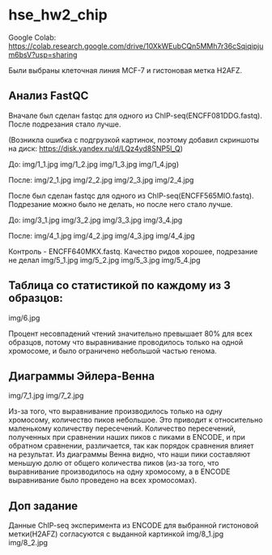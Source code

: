 # hse_hw2_chip

Google Colab:
https://colab.research.google.com/drive/10XkWEubCQn5MMh7r36cSqiqipjum6bsV?usp=sharing

Были выбраны клеточная линия MCF-7 и гистоновая метка H2AFZ.

## Анализ FastQC

Вначале был сделан fastqc для одного из ChIP-seq(ENCFF081DDG.fastq).
После подрезания стало лучше.

(Возникла ошибка с подгрузкой картинок, поэтому добавил скриншоты на диск: https://disk.yandex.ru/d/LQz4yd8SNP5l_Q)

До:
img/1_1.jpg
img/1_2.jpg
img/1_3.jpg
img/1_4.jpg)

После:
img/2_1.jpg
img/2_2.jpg
img/2_3.jpg
img/2_4.jpg

После был сделан fastqc для одного из ChIP-seq(ENCFF565MIO.fastq).
Подрезание можно было не делать, но после него стало лучше.

До:
img/3_1.jpg
img/3_2.jpg
img/3_3.jpg
img/3_4.jpg

После:
img/4_1.jpg
img/4_2.jpg
img/4_3.jpg
img/4_4.jpg


Контроль - ENCFF640MKX.fastq. Качество ридов хорошее, подрезание не делал
img/5_1.jpg
img/5_2.jpg
img/5_3.jpg
img/5_4.jpg

## Таблица со статистикой по каждому из 3 образцов:
img/6.jpg

Процент несовпадений чтений значительно превышает 80% для всех образцов, потому что выравнивание проводилось только на одной хромосоме, и было ограничено небольшой частью генома.

## Диаграммы Эйлера-Венна
img/7_1.jpg
img/7_2.jpg

Из-за того, что выравнивание производилось только на одну хромосому, количество пиков небольшое. Это приводит к относительно маленькому количеству пересечений. Количество пересечений, полученных при сравнении наших пиков с пиками в ENCODE, и при обратном сравнении, различается, так как порядок сравнения влияет на результат. Из диаграммы Венна видно, что наши пики составляют меньшую долю от общего количества пиков (из-за того, что выравнивание производилось на одну хромосому, а в ENCODE выравнивание было проведено на всех хромосомах).


## Доп задание
Данные ChIP-seq эксперимента из ENCODE для выбранной гистоновой метки(H2AFZ) согласуются с выданной картинкой
img/8_1.jpg
img/8_2.jpg
